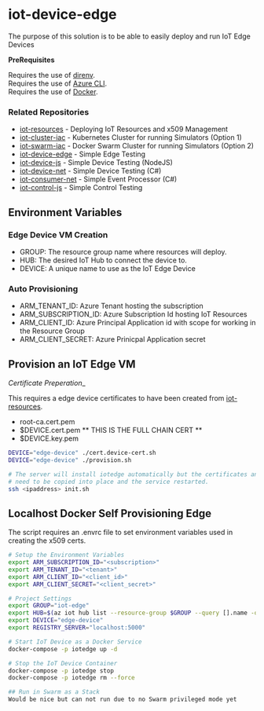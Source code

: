 # iot-device-edge

The purpose of this solution is to be able to easily deploy and run IoT Edge Devices

__PreRequisites__

Requires the use of [direnv](https://direnv.net/).  
Requires the use of [Azure CLI](https://docs.microsoft.com/en-us/cli/azure/install-azure-cli?view=azure-cli-latest).  
Requires the use of [Docker](https://www.docker.com/get-started).  

### Related Repositories

- [iot-resources](https://github.com/danielscholl/iot-resources)  - Deploying IoT Resources and x509 Management
- [iot-cluster-iac](https://github.com/danielscholl/iot-cluster-iac)  - Kubernetes Cluster for running Simulators (Option 1)
- [iot-swarm-iac](https://github.com/danielscholl/iot-swarm-iac)  - Docker Swarm Cluster for running Simulators (Option 2)
- [iot-device-edge](https://github.com/danielscholl/iot-device-edge) - Simple Edge Testing
- [iot-device-js](https://github.com/danielscholl/iot-device-js) - Simple Device Testing (NodeJS)
- [iot-device-net](https://github.com/danielscholl/iot-device-net) - Simple Device Testing (C#)
- [iot-consumer-net](https://github.com/danielscholl/iot-consumer-net) - Simple Event Processor (C#)
- [iot-control-js](https://github.com/danielscholl/iot-control-js) - Simple Control Testing


## Environment Variables

### Edge Device VM Creation

- GROUP: The resource group name where resources will deploy.
- HUB: The desired IoT Hub to connect the device to.
- DEVICE: A unique name to use as the IoT Edge Device


### Auto Provisioning

- ARM_TENANT_ID: Azure Tenant hosting the subscription
- ARM_SUBSCRIPTION_ID: Azure Subscription Id hosting IoT Resources
- ARM_CLIENT_ID: Azure Principal Application id with scope for working in the Resource Group
- ARM_CLIENT_SECRET: Azure Prinicpal Application secret



## Provision an IoT Edge VM

_Certificate Preperation__

This requires a edge device certificates to have been created from [iot-resources](https://github.com/danielscholl/iot-resources).

- root-ca.cert.pem
- $DEVICE.cert.pem  ** THIS IS THE FULL CHAIN CERT **
- $DEVICE.key.pem


```bash
DEVICE="edge-device" ./cert.device-cert.sh
DEVICE="edge-device" ./provision.sh

# The server will install iotedge automatically but the certificates and configuration
# need to be copied into place and the service restarted.
ssh <ipaddress> init.sh
```

## Localhost Docker Self Provisioning Edge

The script requires an .envrc file to set environment variables used in creating the x509 certs.

```bash
# Setup the Environment Variables
export ARM_SUBSCRIPTION_ID="<subscription>"
export ARM_TENANT_ID="<tenant>"
export ARM_CLIENT_ID="<client_id>"
export ARM_CLIENT_SECRET="<client_secret>"

# Project Settings
export GROUP="iot-edge"
export HUB=$(az iot hub list --resource-group $GROUP --query [].name -otsv)
export DEVICE="edge-device"
export REGISTRY_SERVER="localhost:5000"

# Start IoT Device as a Docker Service
docker-compose -p iotedge up -d

# Stop the IoT Device Container
docker-compose -p iotedge stop
docker-compose -p iotedge rm --force

## Run in Swarm as a Stack
Would be nice but can not run due to no Swarm privileged mode yet
```
